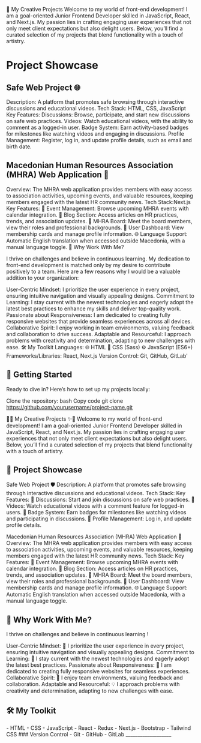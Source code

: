 🎨 My Creative Projects
Welcome to my world of front-end development! I am a goal-oriented Junior Frontend Developer skilled in JavaScript, React, and Next.js. My passion lies in crafting engaging user experiences that not only meet client expectations but also delight users. Below, you’ll find a curated selection of my projects that blend functionality with a touch of artistry.

<h1> Project Showcase</h1>

<h2> Safe Web Project 🌐</h2>

Description: A platform that promotes safe browsing through interactive discussions and educational videos.
Tech Stack: HTML, CSS, JavaScript
Key Features:
Discussions: Browse, participate, and start new discussions on safe web practices.
Videos: Watch educational videos, with the ability to comment as a logged-in user.
Badge System: Earn activity-based badges for milestones like watching videos and engaging in discussions.
Profile Management: Register, log in, and update profile details, such as email and birth date.


<h2> Macedonian Human Resources Association (MHRA) Web Application 👥</h2>

Overview: The MHRA web application provides members with easy access to association activities, upcoming events, and valuable resources, keeping members engaged with the latest HR community news.
Tech Stack:Next.js
Key Features:
📅 Event Management: Browse upcoming MHRA events with calendar integration.
📰 Blog Section: Access articles on HR practices, trends, and association updates.
👥 MHRA Board: Meet the board members, view their roles and professional backgrounds.
🎫 User Dashboard: View membership cards and manage profile information.
🌐 Language Support: Automatic English translation when accessed outside Macedonia, with a manual language toggle.
🌟 Why Work With Me?

I thrive on challenges and believe in continuous learning. My dedication to front-end development is matched only by my desire to contribute positively to a team. Here are a few reasons why I would be a valuable addition to your organization:

User-Centric Mindset: I prioritize the user experience in every project, ensuring intuitive navigation and visually appealing designs.
Commitment to Learning: I stay current with the newest technologies and eagerly adopt the latest best practices to enhance my skills and deliver top-quality work.
Passionate about Responsiveness: I am dedicated to creating fully responsive websites that provide seamless experiences across all devices.
Collaborative Spirit: I enjoy working in team environments, valuing feedback and collaboration to drive success.
Adaptable and Resourceful: I approach problems with creativity and determination, adapting to new challenges with ease.
🛠️ My Toolkit
Languages:
🌐 HTML
🎨 CSS (Sass)
⚙️ JavaScript (ES6+)
Frameworks/Libraries:
React, Next.js
Version Control:
Git, GitHub, GitLab'

<h2>🚀 Getting Started</h2>

Ready to dive in? Here’s how to set up my projects locally:

Clone the repository:
bash
Copy code
git clone https://github.com/yourusername/project-name.git


🎨✨ My Creative Projects ✨🎨
Welcome to my world of front-end development! I am a goal-oriented Junior Frontend Developer skilled in JavaScript, React, and Next.js. My passion lies in crafting engaging user experiences that not only meet client expectations but also delight users. Below, you’ll find a curated selection of my projects that blend functionality with a touch of artistry.

<h2>🌈 Project Showcase</h2>

 Safe Web Project 🛡️
Description: A platform that promotes safe browsing through interactive discussions and educational videos.
Tech Stack:
Key Features:
💬 Discussions: Start and join discussions on safe web practices.
🎥 Videos: Watch educational videos with a comment feature for logged-in users.
🏅 Badge System: Earn badges for milestones like watching videos and participating in discussions.
👤 Profile Management: Log in, and update profile details.

 Macedonian Human Resources Association (MHRA) Web Application 👥
Overview: The MHRA web application provides members with easy access to association activities, upcoming events, and valuable resources, keeping members engaged with the latest HR community news.
Tech Stack:
Key Features:
📅 Event Management: Browse upcoming MHRA events with calendar integration.
📰 Blog Section: Access articles on HR practices, trends, and association updates.
👥 MHRA Board: Meet the board members, view their roles and professional backgrounds.
🎫 User Dashboard: View membership cards and manage profile information.
🌐 Language Support: Automatic English translation when accessed outside Macedonia, with a manual language toggle.


<h2>🌟 Why Work With Me?</h2>

I thrive on challenges and believe in continuous learning !

User-Centric Mindset: 🎯 I prioritize the user experience in every project, ensuring intuitive navigation and visually appealing designs.
Commitment to Learning: 📘 I stay current with the newest technologies and eagerly adopt the latest best practices.
Passionate about Responsiveness: 📱 I am dedicated to creating fully responsive websites for seamless experiences.
Collaborative Spirit: 🤝 I enjoy team environments, valuing feedback and collaboration.
Adaptable and Resourceful: 💡 I approach problems with creativity and determination, adapting to new challenges with ease.

<h2>🛠️ My Toolkit</h2>
- HTML
- CSS
- JavaScript
- React
- Redux
- Next.js
- Bootstrap
- Tailwind CSS
### Version Control
- Git
- GitHub
- GitLab
___________________



